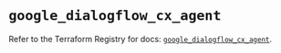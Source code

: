 # `google_dialogflow_cx_agent`

Refer to the Terraform Registry for docs: [`google_dialogflow_cx_agent`](https://registry.terraform.io/providers/hashicorp/google-beta/6.30.0/docs/resources/google_dialogflow_cx_agent).
